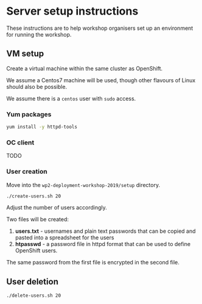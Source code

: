 # Server setup instructions

These instructions are to help workshop organisers set up an environment
for running the workshop.

## VM setup

Create a virtual machine within the same cluster as OpenShift.

We assume a Centos7 machine will be used, though other flavours of Linux
should also be possible.

We assume there is a `centos` user with `sudo` access.

### Yum packages

```bash
yum install -y httpd-tools
```

### OC client

TODO

### User creation

Move into the `wp2-deployment-workshop-2019/setup` directory.

```bash
./create-users.sh 20
```

Adjust the number of users accordingly.

Two files will be created:

1. **users.txt** - usernames and plain text passwords that can be copied and
pasted into a spreadsheet for the users
2. **htpasswd** - a password file in httpd format that can be used to define 
OpenShift users.

The same password from the first file is encrypted in the second file.

## User deletion

```bash
./delete-users.sh 20
```
